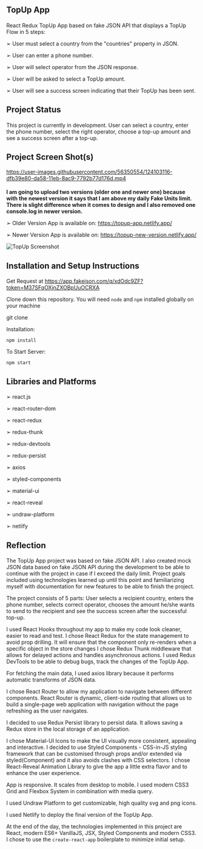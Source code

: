 ## TopUp App

####

React Redux TopUp App based on fake JSON API that displays a TopUp Flow in 5 steps:

➢ User must select a country from the "countries" property in JSON.

➢ User can enter a phone number.

➢ User will select operator from the JSON response.

➢ User will be asked to select a TopUp amount.

➢ User will see a success screen indicating that their TopUp has been sent.

## Project Status

####

This project is currently in development. User can select a country, enter the phone number, select the right operator, choose a top-up amount and see a success screen after a top-up.

## Project Screen Shot(s)

https://user-images.githubusercontent.com/56350554/124103116-dfb39e80-da58-11eb-8ac9-7792b77d176d.mp4

####

**I am going to upload two versions (older one and newer one) because with the newest version it says that I am above my daily Fake Units limit. There is slight difference when it comes to design and I also removed one console.log in newer version.**

➢ Older Version
App is available on: https://topup-app.netlify.app/

➢ Newer Version
App is available on: https://topup-new-version.netlify.app/

![TopUp Screenshot](https://user-images.githubusercontent.com/56350554/124107953-a6316200-da5d-11eb-8caf-64babb0bb846.png)


## Installation and Setup Instructions

####

Get Request at https://app.fakejson.com/q/xdOdc9ZF?token=M37SFqOXjnZXOBpUuOCRXA

Clone down this repository. You will need `node` and `npm` installed globally on your machine

git clone

Installation:

`npm install`

To Start Server:

`npm start`

## Libraries and Platforms

####

➢ react.js

➢ react-router-dom

➢ react-redux

➢ redux-thunk

➢ redux-devtools

➢ redux-persist

➢ axios

➢ styled-components

➢ material-ui

➢ react-reveal

➢ undraw-platform

➢ netlify

## Reflection

####

The TopUp App project was based on fake JSON API. I also created mock JSON data based on fake JSON API during the development to be able to continue with the project in case if I exceed the daily limit. Project goals included using technologies learned up until this point and familiarizing myself with documentation for new features to be able to finish the project.

The project consists of 5 parts: User selects a recipient country, enters the phone number, selects correct operator, chooses the amount he/she wants to send to the recipient and see the success screen after the successful top-up.

I used React Hooks throughout my app to make my code look cleaner, easier to read and test. I chose React Redux for the state management to avoid prop drilling. It will ensure that the component only re-renders when a specific object in the store changes I chose Redux Thunk middleware that allows for delayed actions and handles asynchronous actions. I used Redux DevTools to be able to debug bugs, track the changes of the TopUp App.

For fetching the main data, I used axios library because it performs automatic transforms of JSON data.

I chose React Router to allow my application to navigate between different components. React Router is dynamic, client-side routing that allows us to build a single-page web application with navigation without the page refreshing as the user navigates.

I decided to use Redux Persist library to persist data. It allows saving a Redux store in the local storage of an application.

I chose Material-UI Icons to make the UI visually more consistent, appealing and interactive. I decided to use Styled Components - CSS-in-JS styling framework that can be customised through props and/or extended via styled(Component) and it also avoids clashes with CSS selectors. I chose React-Reveal Animation Library to give the app a little extra flavor and to enhance the user experience.

App is responsive. It scales from desktop to mobile. I used modern CSS3 Grid and Flexbox System in combination with media query.

I used Undraw Platform to get customizable, high quality svg and png icons.

I used Netlify to deploy the final version of the TopUp App.

At the end of the day, the technologies implemented in this project are React, modern ES6+ VanillaJS, JSX, Styled Components and modern CSS3. I chose to use the `create-react-app` boilerplate to minimize initial setup.
